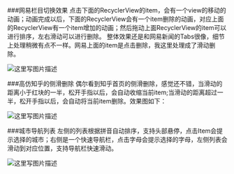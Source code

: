 ###网易栏目切换效果
点击下面的RecyclerView的item，会有一个view的移动的动画；动画完成以后，下面的RecyclerView会有一个item删除的动画，对应上面的RecyclerView有一个item增加的动画；然后拖动上面RecyclerView的item可以进行排序，左右滑动可以进行删除。
整体效果还是和网易新闻的Tabs很像，细节上处理稍微有点不一样。网易上面的item是点击删除，我这里处理成了滑动删除。


![这里写图片描述](http://img.blog.csdn.net/20160809180726893)



###高仿知乎的侧滑删除
偶尔看到知乎首页的侧滑删除，感觉还不错，当滑动的距离小于红块的一半，松开手指以后，会自动收缩当前item;当滑动的距离超过一半，松开手指以后，会自动将当前item删除。效果图如下：


![这里写图片描述](http://img.blog.csdn.net/20160615143043158)




###城市导航列表
左侧的列表根据拼音自动排序，支持头部悬停，点击Item会提示选择的城市；右侧是一个快速导航栏，点击字母会提示选择的字母，左侧列表会滑动到对应位置，支持导航栏快速滑动。


![这里写图片描述](http://img.blog.csdn.net/20160729171814268)



